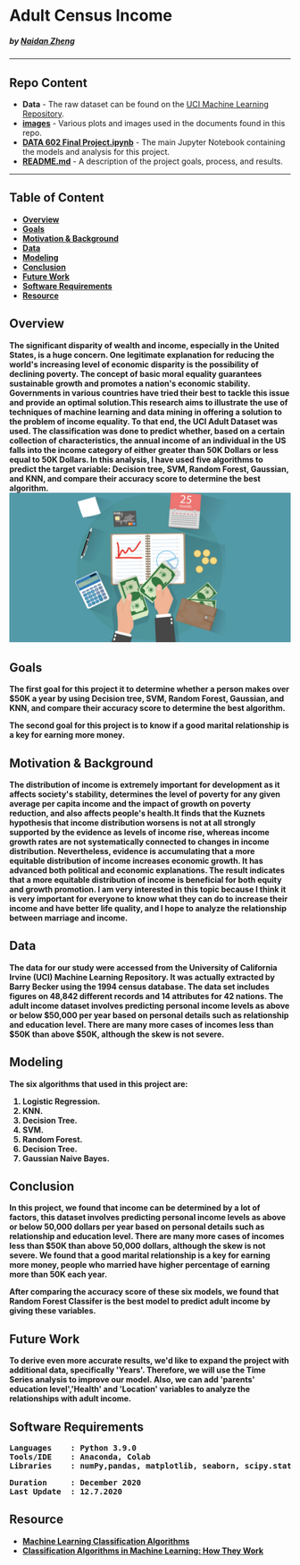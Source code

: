 # Adult Census Income

#####    by <b>[Naidan Zheng](https://github.com/Naidanzheng)</b>

---

## Repo Content
- <b>Data</b> - The raw dataset can be found on the [UCI Machine Learning Repository](http://archive.ics.uci.edu/ml/index.php). 
- <b>[images](https://github.com/Naidanzheng/Final-Project/blob/Master/Image)</b> - Various plots and images used in the documents found in this repo.
- <b>[DATA 602 Final Project.ipynb](https://github.com/Naidanzheng/DATA-602-Project-1/blob/main/DATA602%20Project%201.ipynb)</b> - The main Jupyter Notebook containing the models and analysis for this project.
- <b>[README.md](README.md)</b> - A description of the project goals, process, and results.

---

## Table of Content
- <b>[Overview](https://github.com/Naidanzheng/Final-Project/blob/Master/README.md#overview) 
- <b>[Goals](https://github.com/Naidanzheng/Final-Project/blob/Master/README.md#goals) 
- <b>[Motivation & Background](https://github.com/Naidanzheng/Final-Project/blob/Master/README.md#motivation--background) 
- <b>[Data](https://github.com/Naidanzheng/Final-Project/blob/Master/README.md#data) 
- <b>[Modeling](https://github.com/Naidanzheng/Final-Project/blob/Master/README.md#modeling) 
- <b>[Conclusion](https://github.com/Naidanzheng/Final-Project/blob/Master/README.md#conclusion) 
- <b>[Future Work](https://github.com/Naidanzheng/Final-Project/blob/Master/README.md#future-work) 
- <b>[Software Requirements](https://github.com/Naidanzheng/Final-Project/blob/Master/README.md#software-requirements) 
- <b>[Resource](https://github.com/Naidanzheng/Final-Project/blob/Master/README.md#resource) 

## Overview
The significant disparity of wealth and income, especially in the United States, is a huge concern. One legitimate explanation for reducing the world's increasing level of economic disparity is the possibility of declining poverty. The concept of basic moral equality guarantees sustainable growth and promotes a nation's economic stability. Governments in various countries have tried their best to tackle this issue and provide an optimal solution.This research aims to illustrate the use of techniques of machine learning and data mining in offering a solution to the problem of income equality. To that end, the UCI Adult Dataset was used. The classification was done to predict whether, based on a certain collection of characteristics, the annual income of an individual in the US falls into the income category of either greater than 50K Dollars or less equal to 50K Dollars. In this analysis, I have used five algorithms to predict the target variable: Decision tree, SVM, Random Forest, Gaussian, and KNN, and compare their accuracy score to determine the best algorithm.
![income.png](https://github.com/Naidanzheng/Final-Project/blob/Master/Image/income.png)

## Goals
The first goal for this project it to determine whether a person makes over $50K a year by using Decision tree, SVM, Random Forest, Gaussian, and KNN, and compare their accuracy score to determine the best algorithm.

The second goal for this project is to know if a good marital relationship is a key for earning more money.

## Motivation & Background
The distribution of income is extremely important for development as it affects society's stability, determines the level of poverty for any given average per capita income and the impact of growth on poverty reduction, and also affects people's health.It finds that the Kuznets hypothesis that income distribution worsens is not at all strongly supported by the evidence as levels of income rise, whereas income growth rates are not systematically connected to changes in income distribution. Nevertheless, evidence is accumulating that a more equitable distribution of income increases economic growth. It has advanced both political and economic explanations. The result indicates that a more equitable distribution of income is beneficial for both equity and growth promotion. I am very interested in this topic because I think it is very important for everyone to know what they can do to increase their income and have better life quality, and I hope to analyze the relationship between marriage and income.

## Data
The data for our study were accessed from the University of California Irvine (UCI) Machine Learning Repository. It was actually extracted by Barry Becker using the 1994 census database. The data set includes figures on 48,842 different records and 14 attributes for 42 nations. The adult income dataset involves predicting personal income levels as above or below $50,000 per year based on personal details such as relationship and education level.  There are many more cases of incomes less than $50K than above $50K, although the skew is not severe.

## Modeling
The six algorithms that used in this project are:
1. Logistic Regression.
2. KNN.
3. Decision Tree.
4. SVM.
5. Random Forest.
6. Decision Tree.
7. Gaussian Naive Bayes.


## Conclusion
In this project, we found that income can be determined by a lot of factors, this dataset involves predicting personal income levels as above or below 50,000 dollars per year based on personal details such as relationship and education level. There are many more cases of incomes less than $50K than above 50,000 dollars, although the skew is not severe. We found that a good marital relationship is a key for earning more money, people who married have higher percentage of earning more than 50K each year.

After comparing the accuracy score of these six models, we found that Random Forest Classifer is the best model to predict adult income by giving these variables.

## Future Work
To derive even more accurate results, we'd like to expand the project with additional data, specifically 'Years'. Therefore, we will use the Time Series analysis to improve our model. Also, we can add 'parents' education level','Health' and 'Location' variables to analyze the relationships with adult income.

## Software Requirements
<pre>
Languages    : Python 3.9.0
Tools/IDE    : Anaconda, Colab
Libraries    : numPy,pandas, matplotlib, seaborn, scipy.stats, scikit-learn,warning
</pre>

<pre>
Duration     : December 2020
Last Update  : 12.7.2020
</pre>
## Resource
- <b>[Machine Learning Classification Algorithms](https://data-flair.training/blogs/machine-learning-classification-algorithms/)
- <b>[Classification Algorithms in Machine Learning: How They Work](https://monkeylearn.com/blog/classification-algorithms/)
